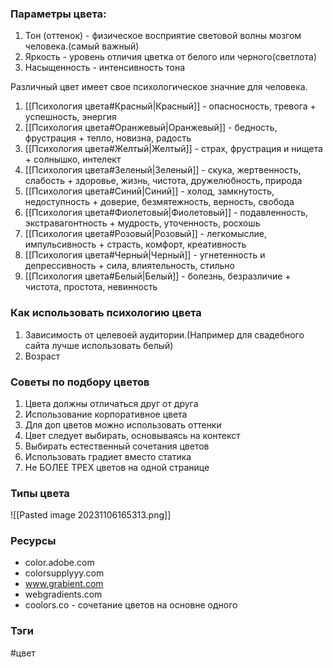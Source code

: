 
### Параметры цвета:

1. Тон (оттенок) - физическое восприятие световой волны мозгом человека.(самый важный)
2. Яркость - уровень отличия цветка от белого или черного(светлота)
3. Насыщенность - интенсивность тона


Различный цвет имеет свое психологическое значние для человека.
1. [[Психология цвета#Красный|Красный]] - опасносность, тревога + успешность, энергия
2. [[Психология цвета#Оранжевый|Оранжевый]] -  бедность, фрустрация + тепло, новизна, радость
3. [[Психология цвета#Желтый|Желтый]] - страх, фрустрация и нищета + солнышко, интелект
4. [[Психология цвета#Зеленый|Зеленый]] -  скука, жертвенность, слабость + здоровье, жизнь, чистота, дружелюбность, природа 
5. [[Психология цвета#Синий|Синий]] - холод, замкнутость, недоступность + доверие, безмятежность, верность, свобода
6. [[Психология цвета#Фиолетовый|Фиолетовый]] - подавленность, экстравагонтность + мудрость, уточенность, росхошь 
7. [[Психология цвета#Розовый|Розовый]] - легкомыслие, импульсивность + страсть, комфорт, креативность
8. [[Психология цвета#Черный|Черный]] - угнетенность и депрессивность + сила, влиятельность, стильно 
9. [[Психология цвета#Белый|Белый]] - болезнь, безразличие + чистота, простота, невинность


### Как использовать психологию цвета

1. Зависимость от целевоей аудитории.(Например для свадебного сайта лучше использовать белый)
2. Возраст

### Советы по подбору цветов

1. Цвета должны отличаться друг от друга
2. Использование корпоративное цвета
3. Для доп цветов можно использовать оттенки
4. Цвет следует выбирать, основываясь на контекст
5. Выбирать естественный сочетания цветов
6. Использовать градиет вместо статика
7. Не БОЛЕЕ ТРЕХ цветов на одной странице

### Типы цвета
![[Pasted image 20231106165313.png]]
### Ресурсы

- color.adobe.com
- colorsupplyyy.com
- www.grabient.com
- webgradients.com
- coolors.co - сочетание цветов на основне одного





### Тэги
#цвет